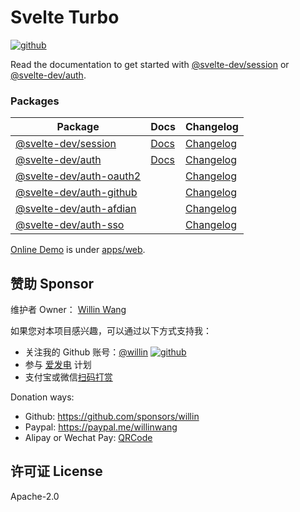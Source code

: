 # Svelte Turbo

[![github](https://img.shields.io/github/followers/willin.svg?style=social&label=Followers)](https://github.com/willin)

Read the documentation to get started with [@svelte-dev/session](packages/session/) or [@svelte-dev/auth](packages/auth/).

### Packages

| Package                                          | Docs                                         | Changelog                                      |
| ------------------------------------------------ | -------------------------------------------- | ---------------------------------------------- |
| [@svelte-dev/session](packages/session/)         | [Docs](https://svelte.js.cool/docs/session/) | [Changelog](packages/session/CHANGELOG.md)     |
| [@svelte-dev/auth](packages/auth/)               | [Docs](https://svelte.js.cool/docs/auth/)    | [Changelog](packages/auth/CHANGELOG.md)        |
| [@svelte-dev/auth-oauth2](packages/auth-oauth2/) |                                              | [Changelog](packages/auth-oauth2/CHANGELOG.md) |
| [@svelte-dev/auth-github](packages/auth-github/) |                                              | [Changelog](packages/auth-github/CHANGELOG.md) |
| [@svelte-dev/auth-afdian](packages/auth-afdian/) |                                              | [Changelog](packages/auth-afdian/CHANGELOG.md) |
| [@svelte-dev/auth-sso](packages/auth-sso/)       |                                              | [Changelog](packages/auth-sso/CHANGELOG.md)    |

[Online Demo](https://svelte.js.cool) is under [apps/web](apps/web/).

## 赞助 Sponsor

维护者 Owner： [Willin Wang](https://willin.wang)

如果您对本项目感兴趣，可以通过以下方式支持我：

- 关注我的 Github 账号：[@willin](https://github.com/willin) [![github](https://img.shields.io/github/followers/willin.svg?style=social&label=Followers)](https://github.com/willin)
- 参与 [爱发电](https://afdian.net/@willin) 计划
- 支付宝或微信[扫码打赏](https://user-images.githubusercontent.com/1890238/89126156-0f3eeb80-d516-11ea-9046-5a3a5d59b86b.png)

Donation ways:

- Github: <https://github.com/sponsors/willin>
- Paypal: <https://paypal.me/willinwang>
- Alipay or Wechat Pay: [QRCode](https://user-images.githubusercontent.com/1890238/89126156-0f3eeb80-d516-11ea-9046-5a3a5d59b86b.png)

## 许可证 License

Apache-2.0
